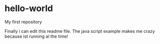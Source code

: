 # hello-world
My first repository

Finally i can edit this readme file. The java script example makes me crazy because ist running al the time!
